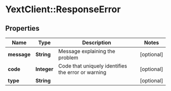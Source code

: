 # YextClient::ResponseError

## Properties
Name | Type | Description | Notes
------------ | ------------- | ------------- | -------------
**message** | **String** | Message explaining the problem | [optional] 
**code** | **Integer** | Code that uniquely identifies the error or warning | [optional] 
**type** | **String** |  | [optional] 


